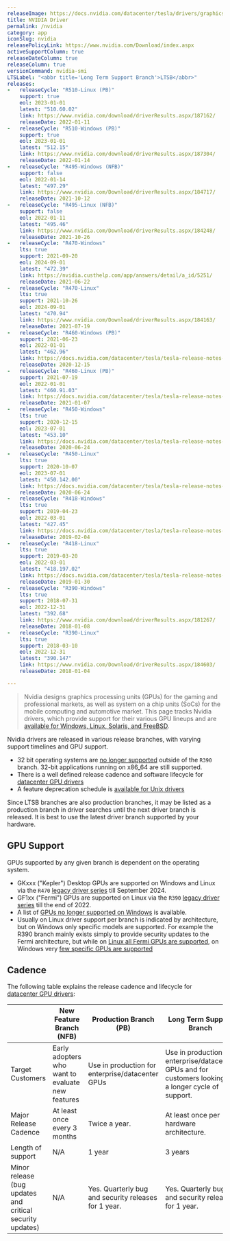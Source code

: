 ```yaml
---
releaseImage: https://docs.nvidia.com/datacenter/tesla/drivers/graphics/driver-branches-overview.png
title: NVIDIA Driver
permalink: /nvidia
category: app
iconSlug: nvidia
releasePolicyLink: https://www.nvidia.com/Download/index.aspx
activeSupportColumn: true
releaseDateColumn: true
releaseColumn: true
versionCommand: nvidia-smi
LTSLabel: "<abbr title='Long Term Support Branch'>LTSB</abbr>"
releases:
-   releaseCycle: "R510-Linux (PB)"
    support: true
    eol: 2023-01-01
    latest: "510.60.02"
    link: https://www.nvidia.com/download/driverResults.aspx/187162/
    releaseDate: 2022-01-11
-   releaseCycle: "R510-Windows (PB)"
    support: true
    eol: 2023-01-01
    latest: "512.15"
    link: https://www.nvidia.com/download/driverResults.aspx/187304/
    releaseDate: 2022-01-14
-   releaseCycle: "R495-Windows (NFB)"
    support: false
    eol: 2022-01-14
    latest: "497.29"
    link: https://www.nvidia.com/Download/driverResults.aspx/184717/
    releaseDate: 2021-10-12
-   releaseCycle: "R495-Linux (NFB)"
    support: false
    eol: 2022-01-11
    latest: "495.46"
    link: https://www.nvidia.com/Download/driverResults.aspx/184248/
    releaseDate: 2021-10-26
-   releaseCycle: "R470-Windows"
    lts: true
    support: 2021-09-20
    eol: 2024-09-01
    latest: "472.39"
    link: https://nvidia.custhelp.com/app/answers/detail/a_id/5251/
    releaseDate: 2021-06-22
-   releaseCycle: "R470-Linux"
    lts: true
    support: 2021-10-26
    eol: 2024-09-01
    latest: "470.94"
    link: https://www.nvidia.com/Download/driverResults.aspx/184163/
    releaseDate: 2021-07-19
-   releaseCycle: "R460-Windows (PB)"
    support: 2021-06-23
    eol: 2022-01-01
    latest: "462.96"
    link: https://docs.nvidia.com/datacenter/tesla/tesla-release-notes-460-91-03/
    releaseDate: 2020-12-15
-   releaseCycle: "R460-Linux (PB)"
    support: 2021-07-19
    eol: 2022-01-01
    latest: "460.91.03"
    link: https://docs.nvidia.com/datacenter/tesla/tesla-release-notes-460-91-03/
    releaseDate: 2021-01-07
-   releaseCycle: "R450-Windows"
    lts: true
    support: 2020-12-15
    eol: 2023-07-01
    latest: "453.10"
    link: https://docs.nvidia.com/datacenter/tesla/tesla-release-notes-450-142-00/
    releaseDate: 2020-06-24
-   releaseCycle: "R450-Linux"
    lts: true
    support: 2020-10-07
    eol: 2023-07-01
    latest: "450.142.00"
    link: https://docs.nvidia.com/datacenter/tesla/tesla-release-notes-450-142-00/
    releaseDate: 2020-06-24
-   releaseCycle: "R418-Windows"
    lts: true
    support: 2019-04-23
    eol: 2022-03-01
    latest: "427.45"
    link: https://docs.nvidia.com/datacenter/tesla/tesla-release-notes-418-19702/
    releaseDate: 2019-02-04
-   releaseCycle: "R418-Linux"
    lts: true
    support: 2019-03-20
    eol: 2022-03-01
    latest: "418.197.02"
    link: https://docs.nvidia.com/datacenter/tesla/tesla-release-notes-418-19702/
    releaseDate: 2019-01-30
-   releaseCycle: "R390-Windows"
    lts: true
    support: 2018-07-31
    eol: 2022-12-31
    latest: "392.68"
    link: https://www.nvidia.com/download/driverResults.aspx/181267/
    releaseDate: 2018-01-08
-   releaseCycle: "R390-Linux"
    lts: true
    support: 2018-03-10
    eol: 2022-12-31
    latest: "390.147"
    link: https://www.nvidia.com/Download/driverResults.aspx/184603/
    releaseDate: 2018-01-04

---
```


> Nvidia designs graphics processing units (GPUs) for the gaming and professional markets, as well as system on a chip units (SoCs) for the mobile computing and automotive market. This page tracks Nvidia drivers, which provide support for their various GPU lineups and are [available for Windows, Linux, Solaris, and FreeBSD](https://www.nvidia.com/Download/index.aspx).

Nvidia drivers are released in various release branches, with varying support timelines and GPU support.

- 32 bit operating systems are [no longer supported](https://nvidia.custhelp.com/app/answers/detail/a_id/4604) outside of the `R390` branch. 32-bit applications running on x86_64 are still supported.
- There is a well defined release cadence and software lifecycle for [datacenter GPU drivers](https://docs.nvidia.com/datacenter/tesla/drivers/#lifecycle)
- A feature deprecation schedule is [available for Unix drivers](https://forums.developer.nvidia.com/t/unix-graphics-feature-deprecation-schedule/60588)

Since LTSB branches are also production branches, it  may be listed as a production branch in driver searches until the next driver branch is released. It is best to use the latest driver branch supported by your hardware.

## GPU Support

GPUs supported by any given branch is dependent on the operating system.

- GKxxx ("Kepler") Desktop GPUs are supported on Windows and Linux via the `R470` [legacy driver series](https://nvidia.custhelp.com/app/answers/detail/a_id/5202/kw/kepler%20support) till September 2024.
- GF1xx ("Fermi") GPUs are supported on Linux via the `R390` [legacy driver series](https://nvidia.custhelp.com/app/answers/detail/a_id/3142/~/support-timeframes-for-unix-legacy-gpu-releases) till the end of 2022.
- A list of [GPUs no longer supported on Windows](https://nvidia.custhelp.com/app/answers/detail/a_id/3473) is available.
- Usually on Linux driver support per branch is indicated by architecture, but on Windows only specific models are supported. For example the R390 branch mainly exists simply to provide security updates to the Fermi architecture, but while on [Linux all Fermi GPUs are supported](https://us.download.nvidia.com/XFree86/Linux-x86_64/390.144/README/supportedchips.html), on Windows very [few specific GPUs are supported](https://uk.download.nvidia.com/Windows/Quadro_Certified/392.65/392.65-win10-quadro-release-notes.pdf)

## Cadence

The following table explains the release cadence and lifecycle for [datacenter GPU drivers](https://docs.nvidia.com/datacenter/tesla/drivers/#lifecycle):

|   | New Feature Branch (NFB) | Production Branch (PB) | Long Term Support Branch|
|---|---|---|---|
| Target Customers | Early adopters who want to evaluate new features | Use in production for enterprise/datacenter GPUs | Use in production for enterprise/datacenter GPUs and for customers looking for a longer cycle of support.  |
| Major Release Cadence | At least once every 3 months | Twice a year. | At least once per hardware architecture. |
| Length of support | N/A | 1 year | 3 years |
| Minor release (bug updates and critical security updates) | N/A | Yes. Quarterly bug and security releases for 1 year. | Yes. Quarterly bug and security releases for 1 year. |
